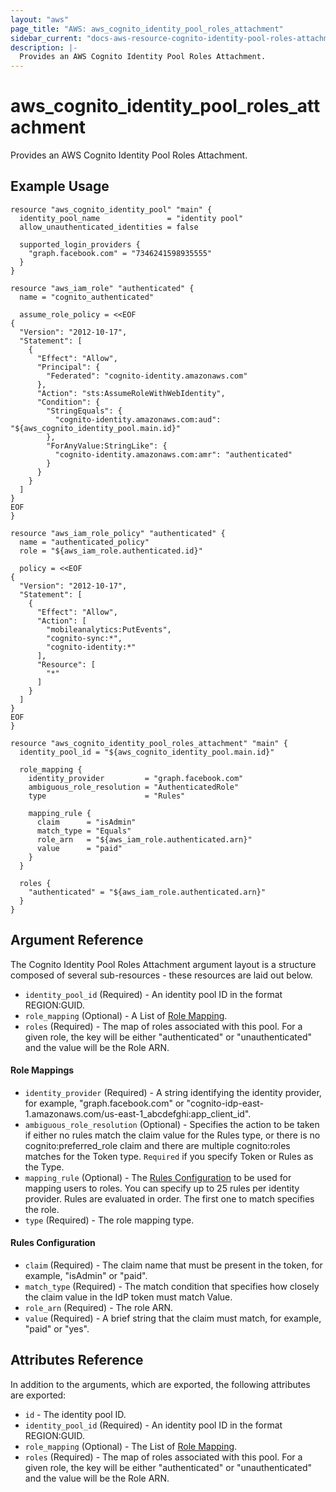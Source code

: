 ```yaml
---
layout: "aws"
page_title: "AWS: aws_cognito_identity_pool_roles_attachment"
sidebar_current: "docs-aws-resource-cognito-identity-pool-roles-attachment"
description: |-
  Provides an AWS Cognito Identity Pool Roles Attachment.
---
```


# aws_cognito_identity_pool_roles_attachment

Provides an AWS Cognito Identity Pool Roles Attachment.

## Example Usage

```hcl
resource "aws_cognito_identity_pool" "main" {
  identity_pool_name               = "identity pool"
  allow_unauthenticated_identities = false

  supported_login_providers {
    "graph.facebook.com" = "7346241598935555"
  }
}

resource "aws_iam_role" "authenticated" {
  name = "cognito_authenticated"

  assume_role_policy = <<EOF
{
  "Version": "2012-10-17",
  "Statement": [
    {
      "Effect": "Allow",
      "Principal": {
        "Federated": "cognito-identity.amazonaws.com"
      },
      "Action": "sts:AssumeRoleWithWebIdentity",
      "Condition": {
        "StringEquals": {
          "cognito-identity.amazonaws.com:aud": "${aws_cognito_identity_pool.main.id}"
        },
        "ForAnyValue:StringLike": {
          "cognito-identity.amazonaws.com:amr": "authenticated"
        }
      }
    }
  ]
}
EOF
}

resource "aws_iam_role_policy" "authenticated" {
  name = "authenticated_policy"
  role = "${aws_iam_role.authenticated.id}"

  policy = <<EOF
{
  "Version": "2012-10-17",
  "Statement": [
    {
      "Effect": "Allow",
      "Action": [
        "mobileanalytics:PutEvents",
        "cognito-sync:*",
        "cognito-identity:*"
      ],
      "Resource": [
        "*"
      ]
    }
  ]
}
EOF
}

resource "aws_cognito_identity_pool_roles_attachment" "main" {
  identity_pool_id = "${aws_cognito_identity_pool.main.id}"

  role_mapping {
    identity_provider         = "graph.facebook.com"
    ambiguous_role_resolution = "AuthenticatedRole"
    type                      = "Rules"

    mapping_rule {
      claim      = "isAdmin"
      match_type = "Equals"
      role_arn   = "${aws_iam_role.authenticated.arn}"
      value      = "paid"
    }
  }

  roles {
    "authenticated" = "${aws_iam_role.authenticated.arn}"
  }
}
```

## Argument Reference

The Cognito Identity Pool Roles Attachment argument layout is a structure composed of several sub-resources - these resources are laid out below.

* `identity_pool_id` (Required) - An identity pool ID in the format REGION:GUID.
* `role_mapping` (Optional) - A List of [Role Mapping](#role-mappings).
* `roles` (Required) - The map of roles associated with this pool. For a given role, the key will be either "authenticated" or "unauthenticated" and the value will be the Role ARN.

#### Role Mappings

* `identity_provider` (Required) - A string identifying the identity provider, for example, "graph.facebook.com" or "cognito-idp-east-1.amazonaws.com/us-east-1_abcdefghi:app_client_id".
* `ambiguous_role_resolution` (Optional) - Specifies the action to be taken if either no rules match the claim value for the Rules type, or there is no cognito:preferred_role claim and there are multiple cognito:roles matches for the Token type. `Required` if you specify Token or Rules as the Type.
* `mapping_rule` (Optional) - The [Rules Configuration](#rules-configuration) to be used for mapping users to roles. You can specify up to 25 rules per identity provider. Rules are evaluated in order. The first one to match specifies the role.
* `type` (Required) - The role mapping type.

#### Rules Configuration

* `claim` (Required) - The claim name that must be present in the token, for example, "isAdmin" or "paid".
* `match_type` (Required) - The match condition that specifies how closely the claim value in the IdP token must match Value.
* `role_arn` (Required) - The role ARN.
* `value` (Required) - A brief string that the claim must match, for example, "paid" or "yes".

## Attributes Reference

In addition to the arguments, which are exported, the following attributes are exported:

* `id` - The identity pool ID.
* `identity_pool_id` (Required) - An identity pool ID in the format REGION:GUID.
* `role_mapping` (Optional) - The List of [Role Mapping](#role-mappings).
* `roles` (Required) - The map of roles associated with this pool. For a given role, the key will be either "authenticated" or "unauthenticated" and the value will be the Role ARN.
